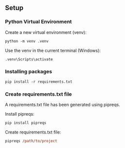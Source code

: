 ## Setup
### Python Virtual Environment
Create a new virtual environment (venv):
```ps
python -m venv .venv
```

Use the venv in the current terminal (Windows):
```ps
.venv\Scripts\activate
```

### Installing packages
```ps
pip install -r requirements.txt
```

### Create requirements.txt file
A requirements.txt file has been generated using pipreqs.

Install pipreqs:
```ps
pip install pipreqs
```
Create requirements.txt file:
```ps
pipreqs /path/to/project
```